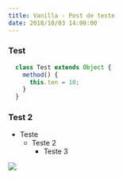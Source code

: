 ```yaml
---
title: Vanilla - Post de teste
date: 2018/10/03 14:00:00
---
```


### Test

```js  
  class Test extends Object {
    method() {
      this.ten = 10;
    }
  }
```

### Test 2

* Teste
  * Teste 2
    * Teste 3

![](https://via.placeholder.com/350x150)
